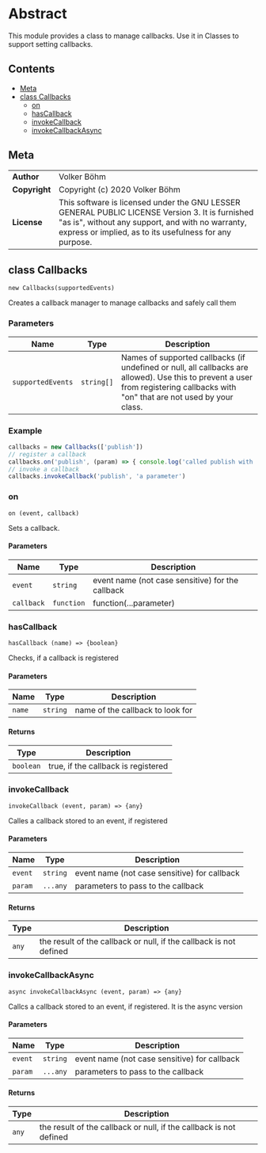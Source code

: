 <!-- This file is generated by jsmddoc version 0.1 -->

# Abstract

This module provides a class to manage callbacks. Use it in Classes to support setting callbacks.

## Contents

- [Meta](#Meta)
- [class Callbacks](#class-Callbacks)
  - [on](#on)
  - [hasCallback](#hasCallback)
  - [invokeCallback](#invokeCallback)
  - [invokeCallbackAsync](#invokeCallbackAsync)

## Meta

| | |
| --- | --- |
| **Author** | Volker Böhm |
| **Copyright** | Copyright (c) 2020 Volker Böhm |
| **License** | This software is licensed under the GNU LESSER GENERAL PUBLIC LICENSE Version 3. It is furnished "as is", without any support, and with no warranty, express or implied, as to its usefulness for any purpose. |

## class Callbacks

`new Callbacks(supportedEvents)`

Creates a callback manager to manage callbacks and safely call them

### Parameters

| Name | Type | Description |
| ---- | ---- | ----------- |
| `supportedEvents` | `string[]` | Names of supported callbacks (if undefined or null, all callbacks are allowed). Use this to prevent a user from registering callbacks with "on" that are not used by your class. |

### Example

```javascript
callbacks = new Callbacks(['publish'])
// register a callback
callbacks.on('publish', (param) => { console.log('called publish with ' + param) })
// invoke a callback
callbacks.invokeCallback('publish', 'a parameter')
```

### on

`on (event, callback)`

Sets a callback.

#### Parameters

| Name | Type | Description |
| ---- | ---- | ----------- |
| `event` | `string` | event name (not case sensitive) for the callback |
| `callback` | `function` | function(...parameter) |

### hasCallback

`hasCallback (name) => {boolean}`

Checks, if a callback is registered

#### Parameters

| Name | Type | Description |
| ---- | ---- | ----------- |
| `name` | `string` | name of the callback to look for |

#### Returns

| Type | Description |
| ---- | ----------- |
| `boolean` | true, if the callback is registered |

### invokeCallback

`invokeCallback (event, param) => {any}`

Calles a callback stored to an event, if registered

#### Parameters

| Name | Type | Description |
| ---- | ---- | ----------- |
| `event` | `string` | event name (not case sensitive) for callback |
| `param` | `...any` | parameters to pass to the callback |

#### Returns

| Type | Description |
| ---- | ----------- |
| `any` | the result of the callback or null, if the callback is not defined |

### invokeCallbackAsync

`async invokeCallbackAsync (event, param) => {any}`

Callcs a callback stored to an event, if registered. It is the async version

#### Parameters

| Name | Type | Description |
| ---- | ---- | ----------- |
| `event` | `string` | event name (not case sensitive) for callback |
| `param` | `...any` | parameters to pass to the callback |

#### Returns

| Type | Description |
| ---- | ----------- |
| `any` | the result of the callback or null, if the callback is not defined |
